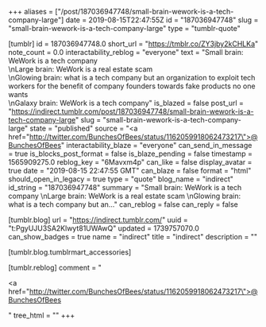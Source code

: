+++
aliases = ["/post/187036947748/small-brain-wework-is-a-tech-company-large"]
date = 2019-08-15T22:47:55Z
id = "187036947748"
slug = "small-brain-wework-is-a-tech-company-large"
type = "tumblr-quote"

[tumblr]
id = 187036947748.0
short_url = "https://tmblr.co/ZY3jby2kCHLKa"
note_count = 0.0
interactability_reblog = "everyone"
text = "Small brain: WeWork is a tech company<br/>\nLarge brain: WeWork is a real estate scam<br/>\nGlowing brain: what is a tech company but an organization to exploit tech workers for the benefit of company founders towards fake products no one wants<br/>\nGalaxy brain: WeWork is a tech company"
is_blazed = false
post_url = "https://indirect.tumblr.com/post/187036947748/small-brain-wework-is-a-tech-company-large"
slug = "small-brain-wework-is-a-tech-company-large"
state = "published"
source = "<a href=\"http://twitter.com/BunchesOfBees/status/1162059918062473217\">@BunchesOfBees</a>"
interactability_blaze = "everyone"
can_send_in_message = true
is_blocks_post_format = false
is_blaze_pending = false
timestamp = 1565909275.0
reblog_key = "6Mavxm4p"
can_like = false
display_avatar = true
date = "2019-08-15 22:47:55 GMT"
can_blaze = false
format = "html"
should_open_in_legacy = true
type = "quote"
blog_name = "indirect"
id_string = "187036947748"
summary = "Small brain: WeWork is a tech company \nLarge brain: WeWork is a real estate scam \nGlowing brain: what is a tech company but an..."
can_reblog = false
can_reply = false

[tumblr.blog]
url = "https://indirect.tumblr.com/"
uuid = "t:PgyUJU3SA2Klwyt81UWAwQ"
updated = 1739757070.0
can_show_badges = true
name = "indirect"
title = "indirect"
description = ""

[tumblr.blog.tumblrmart_accessories]

[tumblr.reblog]
comment = "<p><a href=\"http://twitter.com/BunchesOfBees/status/1162059918062473217\">@BunchesOfBees</a></p>"
tree_html = ""
+++
